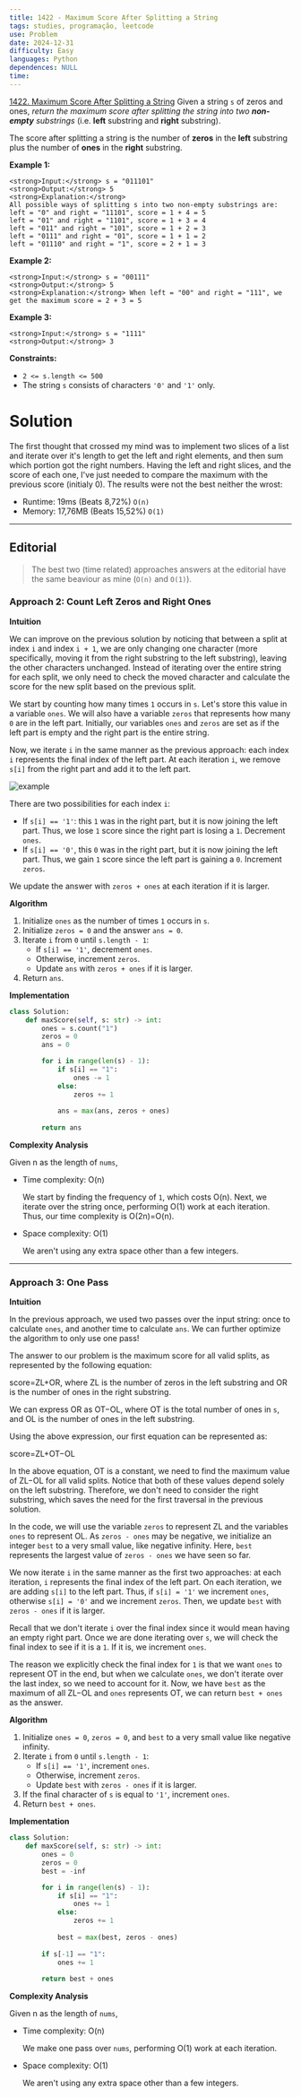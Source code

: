 ```yaml
---
title: 1422 - Maximum Score After Splitting a String
tags: studies, programação, leetcode
use: Problem
date: 2024-12-31
difficulty: Easy
languages: Python
dependences: NULL
time:
---
```


[1422. Maximum Score After Splitting a String](https://leetcode.com/problems/maximum-score-after-splitting-a-string/description/?envType=daily-question&envId=2025-01-01)
Given a string `s` of zeros and ones, _return the maximum score after splitting the string into two **non-empty** substrings_ (i.e. **left** substring and **right** substring).

The score after splitting a string is the number of **zeros** in the **left** substring plus the number of **ones** in the **right** substring.

**Example 1:**

```
<strong>Input:</strong> s = "011101"
<strong>Output:</strong> 5 
<strong>Explanation:</strong> 
All possible ways of splitting s into two non-empty substrings are:
left = "0" and right = "11101", score = 1 + 4 = 5 
left = "01" and right = "1101", score = 1 + 3 = 4 
left = "011" and right = "101", score = 1 + 2 = 3 
left = "0111" and right = "01", score = 1 + 1 = 2 
left = "01110" and right = "1", score = 2 + 1 = 3
```

**Example 2:**

```
<strong>Input:</strong> s = "00111"
<strong>Output:</strong> 5
<strong>Explanation:</strong> When left = "00" and right = "111", we get the maximum score = 2 + 3 = 5
```

**Example 3:**

```
<strong>Input:</strong> s = "1111"
<strong>Output:</strong> 3
```

**Constraints:**

-   `2 <= s.length <= 500`
-   The string `s` consists of characters `'0'` and `'1'` only.

# Solution
The first thought that crossed my mind was to implement two slices of a list and iterate over it's length to get the left and right elements, and then sum which portion got the right numbers.
Having the left and right slices, and the score of each one, I've just needed to compare the maximum with the previous score (initialy 0).
The results were not the best neither the wrost:

- Runtime: 19ms (Beats 8,72%) `O(n)`
- Memory: 17,76MB (Beats 15,52%) `O(1)`

---

## Editorial

> The best two (time related) approaches answers at the editorial have the same beaviour as mine (`O(n)` and `O(1)`).

### Approach 2: Count Left Zeros and Right Ones

**Intuition**

We can improve on the previous solution by noticing that between a split at index `i` and index `i + 1`, we are only changing one character (more specifically, moving it from the right substring to the left substring), leaving the other characters unchanged. Instead of iterating over the entire string for each split, we only need to check the moved character and calculate the score for the new split based on the previous split.

We start by counting how many times `1` occurs in `s`. Let's store this value in a variable `ones`. We will also have a variable `zeros` that represents how many `0` are in the left part. Initially, our variables `ones` and `zeros` are set as if the left part is empty and the right part is the entire string.

Now, we iterate `i` in the same manner as the previous approach: each index `i` represents the final index of the left part. At each iteration `i`, we remove `s[i]` from the right part and add it to the left part.

![example](https://leetcode.com/problems/maximum-score-after-splitting-a-string/editorial/?envType=daily-question&envId=2025-01-01../Figures/1422/1.png)  
  

There are two possibilities for each index `i`:

-   If `s[i] == '1'`: this `1` was in the right part, but it is now joining the left part. Thus, we lose `1` score since the right part is losing a `1`. Decrement `ones`.
-   If `s[i] == '0'`, this `0` was in the right part, but it is now joining the left part. Thus, we gain `1` score since the left part is gaining a `0`. Increment `zeros`.

We update the answer with `zeros + ones` at each iteration if it is larger.

**Algorithm**

1.  Initialize `ones` as the number of times `1` occurs in `s`.
2.  Initialize `zeros = 0` and the answer `ans = 0`.
3.  Iterate `i` from `0` until `s.length - 1`:
    -   If `s[i] == '1'`, decrement `ones`.
    -   Otherwise, increment `zeros`.
    -   Update `ans` with `zeros + ones` if it is larger.
4.  Return `ans`.

**Implementation**

```python
class Solution:
    def maxScore(self, s: str) -> int:
        ones = s.count("1")
        zeros = 0
        ans = 0 

        for i in range(len(s) - 1):
            if s[i] == "1":
                ones -= 1
            else:
                zeros += 1
        
            ans = max(ans, zeros + ones)
        
        return ans
```

**Complexity Analysis**

Given n as the length of `nums`,

-   Time complexity: O(n)
    
    We start by finding the frequency of `1`, which costs O(n). Next, we iterate over the string once, performing O(1) work at each iteration. Thus, our time complexity is O(2n)\=O(n).
    
-   Space complexity: O(1)
    
    We aren't using any extra space other than a few integers.

___

### Approach 3: One Pass

**Intuition**

In the previous approach, we used two passes over the input string: once to calculate `ones`, and another time to calculate `ans`. We can further optimize the algorithm to only use one pass!

The answer to our problem is the maximum score for all valid splits, as represented by the following equation:

score\=ZL+OR, where ZL is the number of zeros in the left substring and OR is the number of ones in the right substring.

We can express OR as OT−OL, where OT is the total number of ones in `s`, and OL is the number of ones in the left substring.

Using the above expression, our first equation can be represented as:

score\=ZL+OT−OL

In the above equation, OT is a constant, we need to find the maximum value of ZL−OL for all valid splits. Notice that both of these values depend solely on the left substring. Therefore, we don't need to consider the right substring, which saves the need for the first traversal in the previous solution.

In the code, we will use the variable `zeros` to represent ZL and the variables `ones` to represent OL. As `zeros - ones` may be negative, we initialize an integer `best` to a very small value, like negative infinity. Here, `best` represents the largest value of `zeros - ones` we have seen so far.

We now iterate `i` in the same manner as the first two approaches: at each iteration, `i` represents the final index of the left part. On each iteration, we are adding `s[i]` to the left part. Thus, if `s[i] = '1'` we increment `ones`, otherwise `s[i] = '0'` and we increment `zeros`. Then, we update `best` with `zeros - ones` if it is larger.

Recall that we don't iterate `i` over the final index since it would mean having an empty right part. Once we are done iterating over `s`, we will check the final index to see if it is a `1`. If it is, we increment `ones`.

The reason we explicitly check the final index for `1` is that we want `ones` to represent OT in the end, but when we calculate `ones`, we don't iterate over the last index, so we need to account for it. Now, we have `best` as the maximum of all ZL−OL and `ones` represents OT, we can return `best + ones` as the answer.

**Algorithm**

1.  Initialize `ones = 0`, `zeros = 0`, and `best` to a very small value like negative infinity.
2.  Iterate `i` from `0` until `s.length - 1`:
    -   If `s[i] == '1'`, increment `ones`.
    -   Otherwise, increment `zeros`.
    -   Update `best` with `zeros - ones` if it is larger.
3.  If the final character of `s` is equal to `'1'`, increment `ones`.
4.  Return `best + ones`.

**Implementation**

```python
class Solution:
    def maxScore(self, s: str) -> int:
        ones = 0
        zeros = 0
        best = -inf

        for i in range(len(s) - 1):
            if s[i] == "1":
                ones += 1
            else:
                zeros += 1
            
            best = max(best, zeros - ones)
            
        if s[-1] == "1":
            ones += 1
        
        return best + ones
```

**Complexity Analysis**

Given n as the length of `nums`,

-   Time complexity: O(n)
    
    We make one pass over `nums`, performing O(1) work at each iteration.
    
-   Space complexity: O(1)
    
    We aren't using any extra space other than a few integers.
